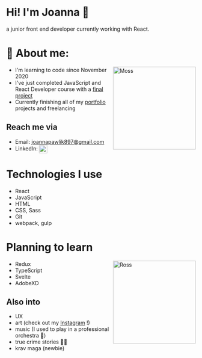 # Hi! I'm Joanna 👾

a junior front end developer currently working with React.

# 🧐 About me:

<img align="right" alt="Moss" width="220px" src="https://media.giphy.com/media/g79am6uuZJKSc/giphy.gif" />

- I'm learning to code since November 2020
- I've just completed JavaScript and React Developer course with a [final project]
- Currently finishing all of my [portfolio] projects
  and freelancing

## Reach me via

- Email: joannapawlik897@gmail.com
- LinkedIn:
  <a href="www.linkedin.com/in/joanna-izabela-pawlik/">
  <img align="center" alt="JoannaPawlik LinkedIN" width="22px" src="https://raw.githubusercontent.com/peterthehan/peterthehan/master/assets/linkedin.svg" />
  </a>

# Technologies I use

- React
- JavaScript
- HTML
- CSS, Sass
- Git
- webpack, gulp

# Planning to learn

<img align="right" alt="Ross" width="220px" src="https://media.giphy.com/media/rYEAkYihZsyWs/giphy.gif" />

- Redux
- TypeScript
- Svelte
- AdobeXD

## Also into

- UX
- art (check out my [Instagram](https://www.instagram.com/epeyotte/?hl=en) !)
- music (I used to play in a professional orchestra 🎻)
- true crime stories 🕵️‍♀️
- krav maga (newbie)





[//]: # "These are reference links used in the body of this note and get stripped out when the markdown processor does its job. There is no need to format nicely because it shouldn't be seen. Thanks SO - http://stackoverflow.com/questions/4823468/store-comments-in-markdown-syntax"
[final project]: https://jipawlik.github.io/daily-planner/#/
[portfolio]: https://jipawlik.github.io/resume/
